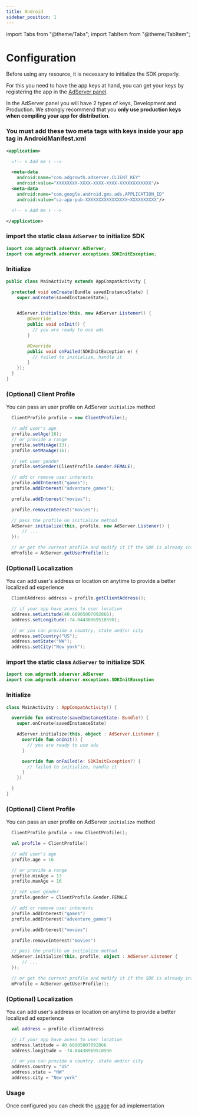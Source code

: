 ```yaml
---
title: Android
sidebar_position: 1
---
```


import Tabs from "@theme/Tabs";
import TabItem from "@theme/TabItem";

# Configuration

Before using any resource, it is necessary to initialize the SDK properly.

For this you need to have the app keys at hand, you can get your keys by registering the app in the [AdServer panel](https://adserver.adgrowth.com/mfe-apps/apps).

In the AdServer panel you will have 2 types of keys, Development and Production. We strongly recommend that you **only use production keys when compiling your app for distribution**.
​

### You must add these two meta tags with keys inside your app tag in AndroidManifest.xml

```xml
<application>

  <!-- ⬇ Add me ⬇ -->

  <meta-data
    android:name="com.adgrowth.adserver.CLIENT_KEY"
    android:value="XXXXXXXX-XXXX-XXXX-XXXX-XXXXXXXXXXXX"/>
  <meta-data
    android:name="com.google.android.gms.ads.APPLICATION_ID"
    android:value="ca-app-pub-XXXXXXXXXXXXXXXX~XXXXXXXXXX"/>

  <!-- ⬆ Add me ⬆ -->

</application>
```

<Tabs>
  <TabItem value="java" label="Java" default>

### import the static class `AdServer` to initialize SDK

```java
import com.adgrowth.adserver.AdServer;
import com.adgrowth.adserver.exceptions.SDKInitException;
```

### Initialize

```java
public class MainActivity extends AppCompatActivity {

  protected void onCreate(Bundle savedInstanceState) {
    super.onCreate(savedInstanceState);


    AdServer.initialize(this, new AdServer.Listener() {
        @Override
        public void onInit() {
          // you are ready to use ads
        }

        @Override
        public void onFailed(SDKInitException e) {
          // failed to initialize, handle it
        }
    });
  }
}
```

### (Optional) Client Profile

You can pass an user profile on AdServer `initialize` method

```java
  ClientProfile profile = new ClientProfile();

  // add user's age
  profile.setAge(16);
  // or provide a range
  profile.setMinAge(13);
  profile.setMaxAge(16);

  // set user gender
  profile.setGender(ClientProfile.Gender.FEMALE);

  // add or remove user interests
  profile.addInterest("games");
  profile.addInterest("adventure_games");

  profile.addInterest("movies");

  profile.removeInterest("movies");

  // pass the profile on initialize method
  AdServer.initialize(this, profile, new AdServer.Listener() {
      // ...
  });

  // or get the current profile and modify it if the SDK is already initialized
  mProfile = AdServer.getUserProfile();
```

### (Optional) Localization

You can add user's address or location on anytime to provide a better localized ad experience

```java
  ClientAddress address = profile.getClientAddress();

  // if your app have acess to user location
  address.setLatitude(40.68905007092866);
  address.setLongitude(-74.04438969510598);

  // or you can provide a country, state and/or city
  address.setCountry("US");
  address.setState("NW");
  address.setCity("New york");
```

  </TabItem>
  <TabItem value="kotlin" label="Kotlin">

### import the static class `AdServer` to initialize SDK

```kotlin
import com.adgrowth.adserver.AdServer
import com.adgrowth.adserver.exceptions.SDKInitException
```

### Initialize

```kotlin
class MainActivity : AppCompatActivity() {

  override fun onCreate(savedInstanceState: Bundle?) {
    super.onCreate(savedInstanceState)

    AdServer.initialize(this, object : AdServer.Listener {
      override fun onInit() {
        // you are ready to use ads
      }

      override fun onFailed(e: SDKInitException?) {
        // failed to initialize, handle it
      }
    })

  }
}
```

### (Optional) Client Profile

You can pass an user profile on AdServer `initialize` method

```kotlin
  ClientProfile profile = new ClientProfile();

  val profile = ClientProfile()

  // add user's age
  profile.age = 16

  // or provide a range
  profile.minAge = 13
  profile.maxAge = 16

  // set user gender
  profile.gender = ClientProfile.Gender.FEMALE

  // add or remove user interests
  profile.addInterest("games")
  profile.addInterest("adventure_games")

  profile.addInterest("movies")

  profile.removeInterest("movies")

  // pass the profile on initialize method
  AdServer.initialize(this, profile, object : AdServer.Listener {
      // ...
  });

  // or get the current profile and modify it if the SDK is already initialized
  mProfile = AdServer.getUserProfile();
```

### (Optional) Localization

You can add user's address or location on anytime to provide a better localized ad experience

```kotlin
  val address = profile.clientAddress

  // if your app have acess to user location
  address.latitude = 40.68905007092866
  address.longitude = -74.04438969510598

  // or you can provide a country, state and/or city
  address.country = "US"
  address.state = "NW"
  address.city = "New york"
```

  </TabItem>
</Tabs>

### Usage

Once configured you can check the [usage](../../usage/) for ad implementation
